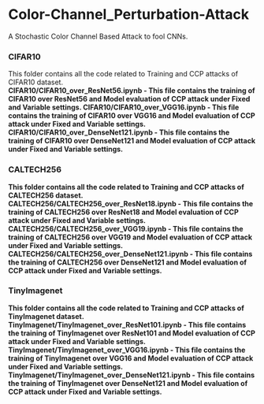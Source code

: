# Color-Channel_Perturbation-Attack
A Stochastic Color Channel Based Attack to fool CNNs.

### CIFAR10
This folder contains all the code related to Training and CCP attacks of CIFAR10 dataset. <br/>
<b>CIFAR10/CIFAR10_over_ResNet56.ipynb - <b> This file contains the training of CIFAR10 over ResNet56 and Model evaluation of CCP attack under Fixed and Variable settings.
<b>CIFAR10/CIFAR10_over_VGG16.ipynb - <b> This file contains the training of CIFAR10 over VGG16 and Model evaluation of CCP attack under Fixed and Variable settings.
<b>CIFAR10/CIFAR10_over_DenseNet121.ipynb - <b> This file contains the training of CIFAR10 over DenseNet121 and Model evaluation of CCP attack under Fixed and Variable settings.
  

### CALTECH256
This folder contains all the code related to Training and CCP attacks of CALTECH256 dataset. <br/>
<b>CALTECH256/CALTECH256_over_ResNet18.ipynb - <b> This file contains the training of CALTECH256 over ResNet18 and Model evaluation of CCP attack under Fixed and Variable settings.
<b>CALTECH256/CALTECH256_over_VGG19.ipynb - <b> This file contains the training of CALTECH256 over VGG19 and Model evaluation of CCP attack under Fixed and Variable settings.
<b>CALTECH256/CALTECH256_over_DenseNet121.ipynb - <b> This file contains the training of CALTECH256 over DenseNet121 and Model evaluation of CCP attack under Fixed and Variable settings.
  
  
### TinyImagenet
This folder contains all the code related to Training and CCP attacks of TinyImagenet dataset. <br/>
<b>TinyImagenet/TinyImagenet_over_ResNet101.ipynb - <b> This file contains the training of TinyImagenet over ResNet101 and Model evaluation of CCP attack under Fixed and Variable settings.
<b>TinyImagenet/TinyImagenet_over_VGG16.ipynb - <b> This file contains the training of TinyImagenet over VGG16 and Model evaluation of CCP attack under Fixed and Variable settings.
<b>TinyImagenet/TinyImagenet_over_DenseNet121.ipynb - <b> This file contains the training of TinyImagenet over DenseNet121 and Model evaluation of CCP attack under Fixed and Variable settings.
